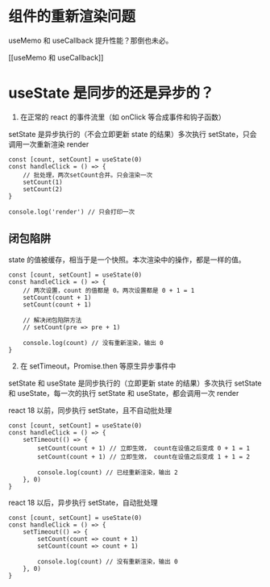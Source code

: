 # 组件的重新渲染问题

useMemo 和 useCallback 提升性能？那倒也未必。


[[useMemo 和 useCallback]]

# useState 是同步的还是异步的？

1. 在正常的 react 的事件流里（如 onClick 等合成事件和钩子函数）

setState 是异步执行的（不会立即更新 state 的结果）多次执行 setState，只会调用一次重新渲染 render
```
const [count, setCount] = useState(0)
const handleClick = () => {
	// 批处理，两次setCount合并。只会渲染一次
	setCount(1)
	setCount(2) 
}

console.log('render') // 只会打印一次
```

## 闭包陷阱

state 的值被缓存，相当于是一个快照。本次渲染中的操作，都是一样的值。

```
const [count, setCount] = useState(0)
const handleClick = () => {
	// 两次设置，count 的值都是 0。两次设置都是 0 + 1 = 1
	setCount(count + 1)
	setCount(count + 1) 

	// 解决闭包陷阱方法
	// setCount(pre => pre + 1)
	
	console.log(count) // 没有重新渲染，输出 0
}
```


2. 在 setTimeout，Promise.then 等原生异步事件中

setState 和 useState 是同步执行的（立即更新 state 的结果）多次执行 setState 和 useState，每一次的执行 setState 和 useState，都会调用一次 render

react 18 以前，同步执行 setState，且不自动批处理
```
const [count, setCount] = useState(0)
const handleClick = () => {
	setTimeout(() => {
		setCount(count + 1) // 立即生效， count在设值之后变成 0 + 1 = 1
		setCount(count + 1) // 立即生效， count在设值之后变成 1 + 1 = 2
		
		console.log(count) // 已经重新渲染，输出 2
	}, 0)
}
```


react 18 以后，异步执行 setState，自动批处理
```
const [count, setCount] = useState(0)
const handleClick = () => {
	setTimeout(() => {
		setCount(count => count + 1)
		setCount(count => count + 1)
		
		console.log(count) // 没有重新渲染，输出 0
	}, 0)
}
```
